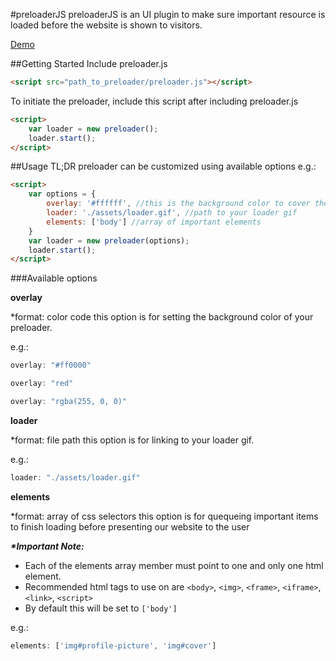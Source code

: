 #preloaderJS
preloaderJS is an UI plugin to make sure important resource is loaded before the website is shown to visitors.

[Demo](http://stanleynguyen.github.io/preloader.js/demo.html)

##Getting Started
Include preloader.js
```html
<script src="path_to_preloader/preloader.js"></script>
```
To initiate the preloader, include this script after including preloader.js
```html
<script>
    var loader = new preloader();
    loader.start();
</script>
```

##Usage
TL;DR
preloader can be customized using available options
e.g.:
```html
<script>
    var options = {
        overlay: '#ffffff', //this is the background color to cover the viewport
        loader: './assets/loader.gif', //path to your loader gif
        elements: ['body'] //array of important elements
    }
    var loader = new preloader(options);
    loader.start();
</script>
```
###Available options

**overlay**

*format: color code
this option is for setting the background color of your preloader.

e.g.:
```javascript
overlay: "#ff0000"
```
```javascript
overlay: "red"
```
```javascript
overlay: "rgba(255, 0, 0)"
```

**loader**

*format: file path
this option is for linking to your loader gif.

e.g.:
```javascript
loader: "./assets/loader.gif"
```

**elements**

*format: array of css selectors
this option is for quequeing important items to finish loading before presenting our website to the user

**_*Important Note:_**
- Each of the elements array member must point to one and only one html element.
- Recommended html tags to use on are `<body>`, `<img>`, `<frame>`, `<iframe>`, `<link>`, `<script>`
- By default this will be set to `['body']`

e.g.:
```javascript
elements: ['img#profile-picture', 'img#cover']
```
